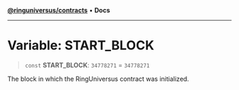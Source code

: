 [**@ringuniversus/contracts**](../../../README.md) • **Docs**

---

# Variable: START_BLOCK

> `const` **START_BLOCK**: `34778271` = `34778271`

The block in which the RingUniversus contract was initialized.
